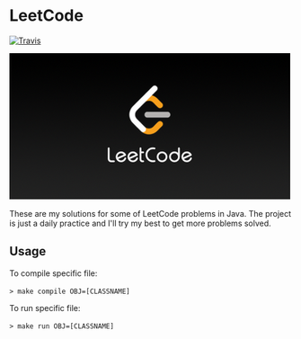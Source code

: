 # LeetCode

[![Travis](https://img.shields.io/badge/language-Java-red.svg)]()

![leetcode.png](./assets/LeetCode.png)

These are my solutions for some of LeetCode problems in Java. The project is just a daily practice and I'll try my best to get more problems solved.

## Usage

To compile specific file:

`> make compile OBJ=[CLASSNAME]`

To run specific file:

`> make run OBJ=[CLASSNAME]`